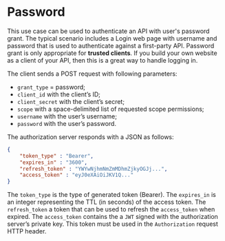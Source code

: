 # Password

This use case can be used to authenticate an API with user's password grant.
The typical scenario includes a Login web page with username and password that
is used to authenticate against a first-party API. Password grant is only
appropriate for **trusted clients**. If you build your own website as a client
of your API, then this is a great way to handle logging in.

The client sends a POST request with following parameters:

- `grant_type` = password;
- `client_id` with the client’s ID;
- `client_secret` with the client’s secret;
- `scope` with a space-delimited list of requested scope permissions;
- `username` with the user’s username;
- `password` with the user’s password.

The authorization server responds with a JSON as follows:

```json
{
    "token_type" : "Bearer",
    "expires_in" : "3600",
    "refresh_token" : "YWYwNjhmNmZmMDhmZjkyOGJj...",
    "access_token" : "eyJ0eXAiOiJKV1Q..."
}
```

The `token_type` is the type of generated token (Bearer). The `expires_in` is
an integer representing the TTL (in seconds) of the access token.
The `refresh_token` a token that can be used to refresh the `access_token` when
expired.
The `access_token` contains the a `JWT` signed with the authorization server’s
private key. This token must be used in the `Authorization` request HTTP header.

